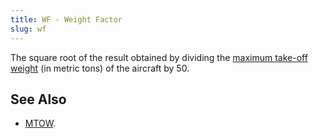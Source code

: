 ```yaml
---
title: WF - Weight Factor
slug: wf
---
```


The square root of the result obtained by dividing the
[maximum take-off weight](mtow.md) (in metric tons) of the
aircraft by 50.

## See Also

* [MTOW](mtow.md).
